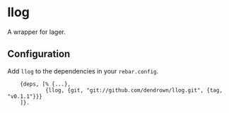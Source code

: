 llog
=====

A wrapper for lager.

Configuration
-------------

Add `llog` to the dependencies in your `rebar.config`.

```
    {deps, [% {...},
            {llog, {git, "git://github.com/dendrown/llog.git", {tag, "v0.1.1"}}}
    ]}.

```
